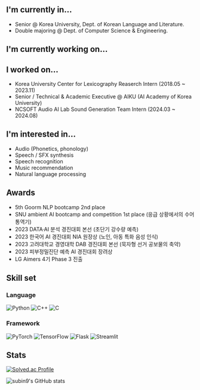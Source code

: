 ## I'm currently in...
  * Senior @ Korea University, Dept. of Korean Language and Literature.</br>
  * Double majoring @ Dept. of Computer Science & Engineering.</br>

## I'm currently working on...

## I worked on...
  * Korea University Center for Lexicography Reaserch Intern (2018.05 ~ 2023.11)</br>
  * Senior / Technical & Academic Executive @ AIKU (AI Academy of Korea University)</br>
  * NCSOFT Audio AI Lab Sound Generation Team Intern (2024.03 ~ 2024.08)
  
## I'm interested in...
* Audio (Phonetics, phonology)
* Speech / SFX synthesis
* Speech recognition
* Music recommendation
* Natural language processing
  
## Awards
  * 5th Goorm NLP bootcamp 2nd place</br>
  * SNU ambient AI bootcamp and competition 1st place (응급 상황에서의 수어 통역기)</br>
  * 2023 DATA·AI 분석 경진대회 본선 (초단기 강수량 예측) </br>
  * 2023 한국어 AI 경진대회 NIA 원장상 (노인, 아동 특화 음성 인식) </br>
  * 2023 고려대학교 경영대학 DAB 경진대회 본선 (묵자형 선거 공보물의 축약) </br>
  * 2023 피부정밀진단 예측 AI 경진대회 장려상 </br>
  * LG Aimers 4기 Phase 3 진출 </br>

## Skill set</br>

### Language
![Python](https://img.shields.io/badge/python-3670A0?style=for-the-badge&logo=python&logoColor=ffdd54) ![C++](https://img.shields.io/badge/c++-%2300599C.svg?style=for-the-badge&logo=c%2B%2B&logoColor=white) ![C](https://img.shields.io/badge/c-%2300599C.svg?style=for-the-badge&logo=c&logoColor=white)
### Framework
![PyTorch](https://img.shields.io/badge/PyTorch-%23EE4C2C.svg?style=for-the-badge&logo=PyTorch&logoColor=white) ![TensorFlow](https://img.shields.io/badge/TensorFlow-%23FF6F00.svg?style=for-the-badge&logo=TensorFlow&logoColor=white) ![Flask](https://img.shields.io/badge/flask-%23000.svg?style=for-the-badge&logo=flask&logoColor=white) ![Streamlit](https://img.shields.io/badge/streamlit%20-%23FF0000.svg?style=for-the-badge&logo=streamlit&logoColor=white)

## Stats


[![Solved.ac Profile](http://mazassumnida.wtf/api/v2/generate_badge?boj=subin1031)](https://solved.ac/subin1031)<br/>


![subin9's GitHub stats](https://github-readme-stats.vercel.app/api?username=subin9&show_icons=true&theme=radical)



